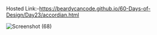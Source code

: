 Hosted Link:-https://beardycancode.github.io/60-Days-of-Design/Day23/accordian.html

![Screenshot (68)](https://github.com/Beardycancode/60-Days-of-Design/assets/96344411/690ca518-88af-4cd6-b810-a9302fb3abb2)
